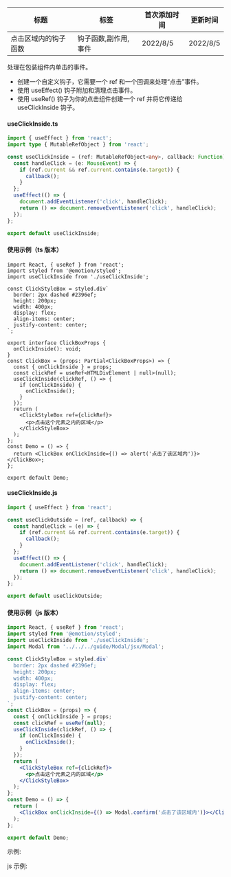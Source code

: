 | 标题                 | 标签                 | 首次添加时间 | 更新时间 |
| -------------------- | -------------------- | ------------ | -------- |
| 点击区域内的钩子函数 | 钩子函数,副作用,事件 | 2022/8/5     | 2022/8/5 |

处理在包装组件内单击的事件。

- 创建一个自定义钩子，它需要一个 ref 和一个回调来处理“点击”事件。
- 使用 useEffect() 钩子附加和清理点击事件。
- 使用 useRef() 钩子为你的点击组件创建一个 ref 并将它传递给 useClickInside 钩子。

#### useClickInside.ts

```ts
import { useEffect } from 'react';
import type { MutableRefObject } from 'react';

const useClickInside = (ref: MutableRefObject<any>, callback: Function) => {
  const handleClick = (e: MouseEvent) => {
    if (ref.current && ref.current.contains(e.target)) {
      callback();
    }
  };
  useEffect(() => {
    document.addEventListener('click', handleClick);
    return () => document.removeEventListener('click', handleClick);
  });
};

export default useClickInside;
```

#### 使用示例（ts 版本）

```tsx | pure
import React, { useRef } from 'react';
import styled from '@emotion/styled';
import useClickInside from './useClickInside';

const ClickStyleBox = styled.div`
  border: 2px dashed #2396ef;
  height: 200px;
  width: 400px;
  display: flex;
  align-items: center;
  justify-content: center;
`;

export interface ClickBoxProps {
  onClickInside(): void;
}
const ClickBox = (props: Partial<ClickBoxProps>) => {
  const { onClickInside } = props;
  const clickRef = useRef<HTMLDivElement | null>(null);
  useClickInside(clickRef, () => {
    if (onClickInside) {
      onClickInside();
    }
  });
  return (
    <ClickStyleBox ref={clickRef}>
      <p>点击这个元素之内的区域</p>
    </ClickStyleBox>
  );
};
const Demo = () => {
  return <ClickBox onClickInside={() => alert('点击了该区域内')}></ClickBox>;
};

export default Demo;
```

#### useClickInside.js

```js
import { useEffect } from 'react';

const useClickOutside = (ref, callback) => {
  const handleClick = (e) => {
    if (ref.current && ref.current.contains(e.target)) {
      callback();
    }
  };
  useEffect(() => {
    document.addEventListener('click', handleClick);
    return () => document.removeEventListener('click', handleClick);
  });
};

export default useClickOutside;
```

#### 使用示例（js 版本）

```jsx | pure
import React, { useRef } from 'react';
import styled from '@emotion/styled';
import useClickInside from './useClickInside';
import Modal from '../../../guide/Modal/jsx/Modal';

const ClickStyleBox = styled.div`
  border: 2px dashed #2396ef;
  height: 200px;
  width: 400px;
  display: flex;
  align-items: center;
  justify-content: center;
`;
const ClickBox = (props) => {
  const { onClickInside } = props;
  const clickRef = useRef(null);
  useClickInside(clickRef, () => {
    if (onClickInside) {
      onClickInside();
    }
  });
  return (
    <ClickStyleBox ref={clickRef}>
      <p>点击这个元素之内的区域</p>
    </ClickStyleBox>
  );
};
const Demo = () => {
  return (
    <ClickBox onClickInside={() => Modal.confirm('点击了该区域内')}></ClickBox>
  );
};

export default Demo;
```

示例:

<code src="./Demo.zh-CN.tsx"></code>

js 示例:

<code src="./js/Demo.zh-CN.jsx"></code>
